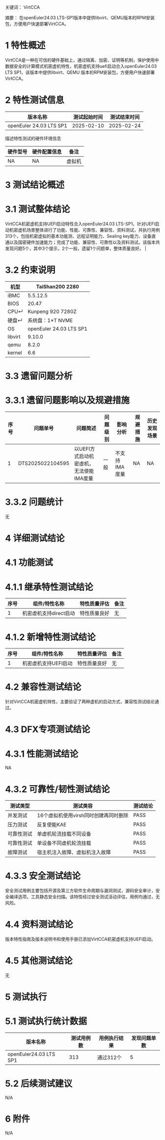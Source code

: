 

关键词： 
VirtCCA

摘要：
在openEuler24.03 LTS-SP1版本中提供libvirt、QEMU版本的RPM安装包，方便用户快速部署VirtCCA。

# 1 特性概述

VirtCCA是一种在可信的硬件基础上，通过隔离、加密、证明等机制，保护使用中数据安全的计算模式机密虚机特性，机密虚机支持uefi启动合入openEuler24.03 LTS SP1，该版本中提供libvirt、QEMU 版本的RPM安装包，方便用户快速部署VirtCCA。

# 2 特性测试信息

| 版本名称 | 测试起始时间 | 测试结束时间 |
| -------- | -------- | -------- |
|   openEuler 24.03 LTS SP1 |   2025-02-10 |  2025-02-24  |

描述特性测试的硬件环境信息

| 硬件型号 | 硬件配置信息 | 备注 |
| -------- | -------- | -------- |
|   NA  |  NA |  虚拟机  |

# 3 测试结论概述

# 3.1  测试整体结论
VirtCCA机密虚机支持UEFI启动特性合入openEuler24.03 LTS-SP1，针对UEFI启动机密虚机场景整体进行了功能、性能、可靠性、兼容性、资料测试，共执行用例313个，包括机密虚拟的基本功能测、远程证明能力、Sealing key能力、设备直通以及国密硬件加速能力；完成了功能、兼容性、可靠性以及资料测试。该版本共发现问题5个，其中3个提示，2个一般，遗留1个问题单，整体质量良好。 |


# 3.2  约束说明
|机型|TaiShan200 2280|
| -------- | -------- |
|iBMC|5.5.12.5|
|BIOS|20.47|
|CPU↵|Kunpeng 920 7280Z|
|硬盘↵|系统盘：1*T NVME|
|OS|openEuler 24.03 LTS SP1|
|libvirt|9.10.0|
|qemu|8.2.0|
|kernel|6.6|
 

# 3.3  遗留问题分析

# 3.3.1 遗留问题影响以及规避措施
| 序号 | 问题单号 | 问题简述 | 问题级别 | 影响分析 | 规避措施 | 历史发现场景| 
| -------- | -------- | -------- | -------- | -------- | -------- | -------- |
|  1| DTS2025022104595| 以UEFI方式启动机密虚机，无法使能IMA度量 | 一般 |  不支持IMA度量 | NA | NA |

# 3.3.2 问题统计
无

# 4 详细测试结论

# 4.1 功能测试
# 4.1.1 继承特性测试结论

| 序号 | 组件/特性名称 | 特性质量评估 | 备注 |
| -------- | -------- | -------- | -------- |
| 1 | 机密虚机支持direct启动 | 特性质量良好 | 无 |


# 4.1.2 新增特性测试结论

| 序号 | 组件/特性名称 | 特性质量评估 | 备注 |
| -------- | -------- | -------- | -------- |
| 1 | 机密虚机支持UEFI启动| 特性质量良好 | 无 |

# 4.2 兼容性测试结论
针对VirtCCA机密虚机特性，主要验证了两种虚机的启动方式，兼容性测试结论通过。

# 4.3 DFX专项测试结论

# 4.3.1 性能测试结论

NA

# 4.3.2 可靠性/韧性测试结论

| 测试类型  | 测试类容  | 测试结论 |
| -------- | -------- | -------- |
| 并发测试 | 16个虚拟机使用virsh同时创建再同时删除| PASS |
| 压力测试 | 反复使能KAE | PASS |
| 可靠性测试 | 单虚机轮流挂载不同设备 | PASS |
| 可靠性测试 | 单设备不同虚机轮流挂载 | PASS |
| 故障测试 | 宿主机注入故障、虚拟机注入故障 | PASS |

# 4.3.3 安全测试结论
安全测试用例主要包括开源及第三方软件生命周期与漏洞测试，源码安全审计，安全编译选项，工具静态安全扫描。该特性经过安全测试活动评估，用例均通过，无风险。

# 4.4 资料测试结论
版本特性指南及版本说明书和使用手册已添加VirtCCA机密虚机支持UEFI启动。


# 4.5 其他测试结论
无

# 5 测试执行
# 5.1   测试执行统计数据
|         版本名称         | 测试用例数| 用例执行结果  | 发现问题单数 |
| ----------------------- | ---------| --------------| ---------  |
| openEuler24.03 LTS SP1 |    313  |     通过312个  |     5      |


# 5.2   后续测试建议
N/A

# 6 附件
N/A

